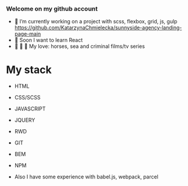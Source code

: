 ### Welcome on my github account


- 🔭 I’m currently working on a project with scss, flexbox, grid, js, gulp https://github.com/KatarzynaChmielecka/sunnyside-agency-landing-page-main
- 🌱 Soon I want to learn React
- 🐴 :ocean: :cop: My love: horses, sea and criminal films/tv series

# My stack
- HTML
- CSS/SCSS
- JAVASCRIPT
- JQUERY
- RWD
- GIT
- BEM
- NPM


- Also I have some experience with babel.js, webpack, parcel




